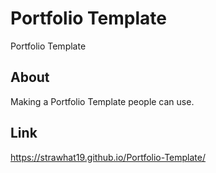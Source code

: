 # Portfolio Template
Portfolio Template

## About
Making a Portfolio Template people can use.

## Link
https://strawhat19.github.io/Portfolio-Template/